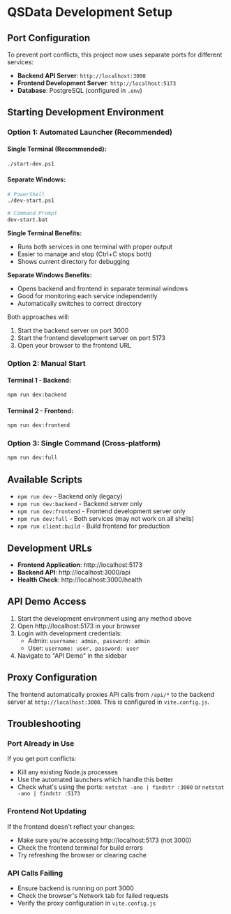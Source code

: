 # QSData Development Setup

## Port Configuration

To prevent port conflicts, this project now uses separate ports for different services:

- **Backend API Server**: `http://localhost:3000`
- **Frontend Development Server**: `http://localhost:5173`
- **Database**: PostgreSQL (configured in `.env`)

## Starting Development Environment

### Option 1: Automated Launcher (Recommended)

#### Single Terminal (Recommended):
```bash
./start-dev.ps1
```

#### Separate Windows:
```bash
# PowerShell
./dev-start.ps1

# Command Prompt
dev-start.bat
```

**Single Terminal Benefits:**
- Runs both services in one terminal with proper output
- Easier to manage and stop (Ctrl+C stops both)
- Shows current directory for debugging

**Separate Windows Benefits:**
- Opens backend and frontend in separate terminal windows
- Good for monitoring each service independently
- Automatically switches to correct directory

Both approaches will:
1. Start the backend server on port 3000
2. Start the frontend development server on port 5173
3. Open your browser to the frontend URL

### Option 2: Manual Start

#### Terminal 1 - Backend:

```bash
npm run dev:backend
```

#### Terminal 2 - Frontend:

```bash
npm run dev:frontend
```

### Option 3: Single Command (Cross-platform)

```bash
npm run dev:full
```

## Available Scripts

- `npm run dev` - Backend only (legacy)
- `npm run dev:backend` - Backend server only
- `npm run dev:frontend` - Frontend development server only
- `npm run dev:full` - Both services (may not work on all shells)
- `npm run client:build` - Build frontend for production

## Development URLs

- **Frontend Application**: http://localhost:5173
- **Backend API**: http://localhost:3000/api
- **Health Check**: http://localhost:3000/health

## API Demo Access

1. Start the development environment using any method above
2. Open http://localhost:5173 in your browser
3. Login with development credentials:
   - Admin: `username: admin, password: admin`
   - User: `username: user, password: user`
4. Navigate to "API Demo" in the sidebar

## Proxy Configuration

The frontend automatically proxies API calls from `/api/*` to the backend server at `http://localhost:3000`. This is configured in `vite.config.js`.

## Troubleshooting

### Port Already in Use

If you get port conflicts:

- Kill any existing Node.js processes
- Use the automated launchers which handle this better
- Check what's using the ports: `netstat -ano | findstr :3000` or `netstat -ano | findstr :5173`

### Frontend Not Updating

If the frontend doesn't reflect your changes:

- Make sure you're accessing http://localhost:5173 (not 3000)
- Check the frontend terminal for build errors
- Try refreshing the browser or clearing cache

### API Calls Failing

- Ensure backend is running on port 3000
- Check the browser's Network tab for failed requests
- Verify the proxy configuration in `vite.config.js`
